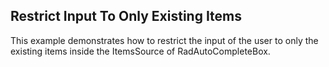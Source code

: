 ## Restrict Input To Only Existing Items
This example demonstrates how to restrict the input of the user to only the existing items inside the ItemsSource of RadAutoCompleteBox.

[//]: <keywords:itemssource, trusted, xap, signing>